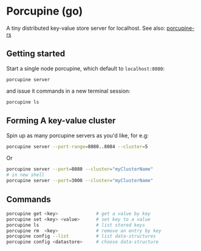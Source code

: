# Porcupine (go)

A tiny distributed key-value store server for localhost. See also: [porcupine-rs](https://github.com/hailelagi/porcupine-rs)

## Getting started
Start a single node porcupine, which default to `localhost:8080`:
```
porcupine server
```

and issue it commands in a new terminal session:
```
porcupine ls
```

## Forming A key-value cluster
Spin up as many porcupine servers as you'd like, for e.g:

```zsh
porcupine server --port-range=8080..8084 --cluster=5
```

Or

```zsh
porcupine server --port=8080 --cluster="myClusterName"
# in new shell
porcupine server --port=3000 --cluster="myClusterName"
```

## Commands

```zsh
porcupine get <key>              # get a value by key
porcupine set <key> <value>      # set key to a value
porcupine ls                     # list stored keys
porcupine rm  <key>              # remove an entry by key
porcupine config --list          # list data-structures
porcupine config <datastore>     # choose data-structure 
```
